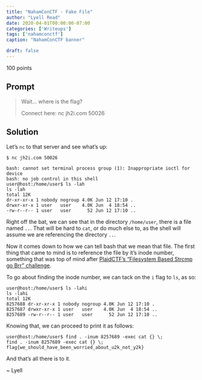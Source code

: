 ```yaml
---
title: "NahamConCTF - Fake File"
author: "Lyell Read"
date: 2020-04-01T00:00:00-07:00
categories: ['Writeups']
tags: ['nahamconctf']
caption: "NahamConCTF banner"

draft: false
---
```


100 points

## Prompt

> Wait… where is the flag?
> 
> Connect here: nc jh2i.com 50026

## Solution

Let’s `nc` to that server and see what’s up:

```
$ nc jh2i.com 50026

bash: cannot set terminal process group (1): Inappropriate ioctl for device
bash: no job control in this shell
user@host:/home/user$ ls -lah
ls -lah
total 12K
dr-xr-xr-x 1 nobody nogroup 4.0K Jun 12 17:10 .
drwxr-xr-x 1 user   user    4.0K Jun  4 18:54 ..
-rw-r--r-- 1 user   user      52 Jun 12 17:10 .. 
```

Right off the bat, we can see that in the directory `/home/user`, there is a file named `..`. That will be hard to `cat`, or do much else to, as the shell will assume we are referencing the directory `..`.

Now it comes down to how we can tell bash that we mean that file. The first thing that came to mind is to reference the file by it’s inode number, something that was top of mind after [PlaidCTF’s “Filesystem Based Strcmp go Brr” challenge](https://github.com/lyellread/ctf-writeups/blob/master/2020-plaidctf/file-system-based-strcmp-go-brrrr/README.md).

To go about finding the inode number, we can tack on the `i` flag to `ls`, as so:

```
user@host:/home/user$ ls -lahi
ls -lahi
total 12K
8257688 dr-xr-xr-x 1 nobody nogroup 4.0K Jun 12 17:10 .
8257687 drwxr-xr-x 1 user   user    4.0K Jun  4 18:54 ..
8257689 -rw-r--r-- 1 user   user      52 Jun 12 17:10 .. 
```

Knowing that, we can proceed to print it as follows:

```
user@host:/home/user$ find . -inum 8257689 -exec cat {} \;
find . -inum 8257689 -exec cat {} \;
flag{we_should_have_been_worried_about_u2k_not_y2k}
```

And that’s all there is to it.

~ Lyell
